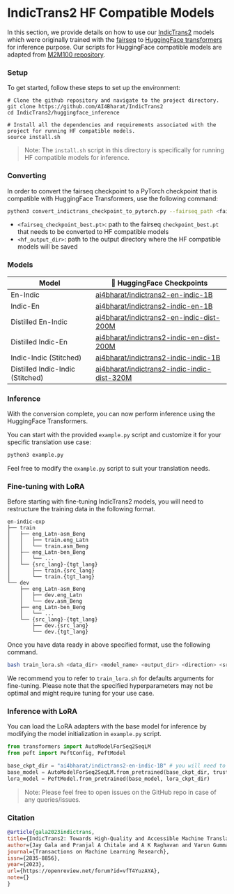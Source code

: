 # IndicTrans2 HF Compatible Models

In this section, we provide details on how to use our [IndicTrans2](https://github.com/AI4Bharat/IndicTrans2) models which were originally trained with the [fairseq](https://github.com/facebookresearch/fairseq) to [HuggingFace transformers](https://huggingface.co/docs/transformers/index) for inference purpose. Our scripts for HuggingFace compatible models are adapted from [M2M100 repository](https://github.com/huggingface/transformers/tree/main/src/transformers/models/m2m_100).


### Setup

To get started, follow these steps to set up the environment:

```
# Clone the github repository and navigate to the project directory.
git clone https://github.com/AI4Bharat/IndicTrans2
cd IndicTrans2/huggingface_inference

# Install all the dependencies and requirements associated with the project for running HF compatible models.
source install.sh
```

> Note: The `install.sh` script in this directory is specifically for running HF compatible models for inference.


### Converting

In order to convert the fairseq checkpoint to a PyTorch checkpoint that is compatible with HuggingFace Transformers, use the following command:

```bash
python3 convert_indictrans_checkpoint_to_pytorch.py --fairseq_path <fairseq_checkpoint_best.pt> --pytorch_dump_folder_path <hf_output_dir>
```
- `<fairseq_checkpoint_best.pt>`: path to the fairseq `checkpoint_best.pt` that needs to be converted to HF compatible models
- `<hf_output_dir>`: path to the output directory where the HF compatible models will be saved


### Models

| Model    | 🤗 HuggingFace Checkpoints        |
|----------|-----------------------------------|
| En-Indic | [ai4bharat/indictrans2-en-indic-1B](https://huggingface.co/ai4bharat/indictrans2-en-indic-1B) |
| Indic-En | [ai4bharat/indictrans2-indic-en-1B](https://huggingface.co/ai4bharat/indictrans2-indic-en-1B) |
| Distilled En-Indic | [ai4bharat/indictrans2-en-indic-dist-200M](https://huggingface.co/ai4bharat/indictrans2-en-indic-dist-200M) |
| Distilled Indic-En | [ai4bharat/indictrans2-indic-en-dist-200M](https://huggingface.co/ai4bharat/indictrans2-indic-en-dist-200M) |
| Indic-Indic (Stitched) | [ai4bharat/indictrans2-indic-indic-1B](https://huggingface.co/ai4bharat/indictrans2-indic-indic-1B) |
| Distilled Indic-Indic (Stitched) | [ai4bharat/indictrans2-indic-indic-dist-320M](https://huggingface.co/ai4bharat/indictrans2-indic-indic-dist-320M) |


### Inference

With the conversion complete, you can now perform inference using the HuggingFace Transformers. 

You can start with the provided `example.py` script and customize it for your specific translation use case:

```bash
python3 example.py
```

Feel free to modify the `example.py` script to suit your translation needs.


### Fine-tuning with LoRA

Before starting with fine-tuning IndicTrans2 models, you will need to restructure the training data in the following format.

```
en-indic-exp
├── train
│   ├── eng_Latn-asm_Beng
│   │   ├── train.eng_Latn
│   │   └── train.asm_Beng
│   ├── eng_Latn-ben_Beng
│   │   └── ...
│   └── {src_lang}-{tgt_lang}
│       ├── train.{src_lang}
│       └── train.{tgt_lang}
└── dev
    ├── eng_Latn-asm_Beng
    │   ├── dev.eng_Latn
    │   └── dev.asm_Beng
    ├── eng_Latn-ben_Beng
    │   └── ...
    └── {src_lang}-{tgt_lang}
        ├── dev.{src_lang}
        └── dev.{tgt_lang}
```

Once you have data ready in above specified format, use the following command.

```bash
bash train_lora.sh <data_dir> <model_name> <output_dir> <direction> <src_lang_list> <tgt_lang_list> 
```

We recommend you to refer to `train_lora.sh` for defaults arguments for fine-tuning. Please note that the specified hyperparameters may not be optimal and might require tuning for your use case.


### Inference with LoRA

You can load the LoRA adapters with the base model for inference by modifying the model initialization in `example.py` script.

```python
from transformers import AutoModelForSeq2SeqLM
from peft import PeftConfig, PeftModel

base_ckpt_dir = "ai4bharat/indictrans2-en-indic-1B" # you will need to change as per your use case
base_model = AutoModelForSeq2SeqLM.from_pretrained(base_ckpt_dir, trust_remote_code=True)
lora_model = PeftModel.from_pretrained(base_model, lora_ckpt_dir)
```

> Note: Please feel free to open issues on the GitHub repo in case of any queries/issues.


### Citation

```bibtex
@article{gala2023indictrans,
title={IndicTrans2: Towards High-Quality and Accessible Machine Translation Models for all 22 Scheduled Indian Languages},
author={Jay Gala and Pranjal A Chitale and A K Raghavan and Varun Gumma and Sumanth Doddapaneni and Aswanth Kumar M and Janki Atul Nawale and Anupama Sujatha and Ratish Puduppully and Vivek Raghavan and Pratyush Kumar and Mitesh M Khapra and Raj Dabre and Anoop Kunchukuttan},
journal={Transactions on Machine Learning Research},
issn={2835-8856},
year={2023},
url={https://openreview.net/forum?id=vfT4YuzAYA},
note={}
}
```
